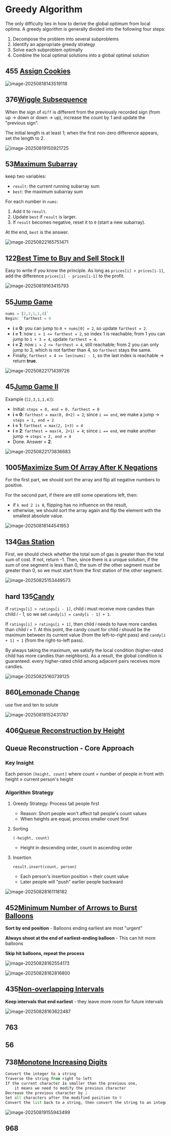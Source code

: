 # Greedy Algorithm

The only difficulty lies in how to derive the global optimum from local optima.
 A greedy algorithm is generally divided into the following four steps:

1. Decompose the problem into several subproblems
2. Identify an appropriate greedy strategy
3. Solve each subproblem optimally
4. Combine the local optimal solutions into a global optimal solution



## 455 [Assign Cookies](https://leetcode.com/problems/assign-cookies/)

![image-20250818143519118](assets/image-20250818143519118.png)



## 376[Wiggle Subsequence](https://leetcode.com/problems/wiggle-subsequence/)

When the sign of `diff` is different from the previously recorded sign (from up → down or down → up), increase the count by 1 and update the "previous sign".

The initial length is at least 1; when the first non-zero difference appears, set the length to 2.

![image-20250819150921725](assets/image-20250819150921725.png)



## 53[Maximum Subarray](https://leetcode.com/problems/maximum-subarray/)

keep two variables:

- `result`: the current running subarray sum
- `best`: the maximum subarray sum

For each number in `nums`:

1. Add it to `result`.
2. Update `best` if `result` is larger.
3. If `result` becomes negative, reset it to `0` (start a new subarray).

At the end, `best` is the answer.

![image-20250822165751471](assets/image-20250822165751471.png)



## 122[Best Time to Buy and Sell Stock II](https://leetcode.com/problems/best-time-to-buy-and-sell-stock-ii/)

Easy to write if you know the principle.
 As long as `prices[i] > prices[i-1]`, add the difference `prices[i] - prices[i-1]` to the profit.

![image-20250819163415793](assets/image-20250819163415793.png)



## 55[Jump Game](https://leetcode.com/problems/jump-game/)

```python
nums = [2,3,1,1,4]`
Begin: `farthest = 0
```

- **i = 0**: you can jump to `0 + nums[0] = 2`, so update `farthest = 2`.
- **i = 1**: now `i = 1 <= farthest = 2`, so index 1 is reachable; from 1 you can jump to `1 + 3 = 4`, update `farthest = 4`.
- **i = 2**: now `i = 2 <= farthest = 4`, still reachable; from 2 you can only jump to 3, which is not farther than 4, so `farthest` stays the same.
- Finally, `farthest = 4 >= len(nums) - 1`, so the last index is reachable → return **true**.

![image-20250822171439726](assets/image-20250822171439726.png)



## 45[Jump Game II](https://leetcode.com/problems/jump-game-ii/)

Example (`[2,3,1,1,4]`):

- Initial: `steps = 0, end = 0, farthest = 0`
- **i = 0**: `farthest = max(0, 0+2) = 2`; since `i == end`, we make a jump → `steps = 1, end = 2`
- **i = 1**: `farthest = max(2, 1+3) = 4`
- **i = 2**: `farthest = max(4, 2+1) = 4`; since `i == end`, we make another jump → `steps = 2, end = 4`
- Done. Answer = **2**.

![image-20250822173836683](assets/image-20250822173836683.png)

## 1005[Maximize Sum Of Array After K Negations](https://leetcode.com/problems/maximize-sum-of-array-after-k-negations/)

For the first part, we should sort the array and flip all negative numbers to positive.

For the second part, if there are still some operations left, then:

- if `k mod 2 is 0`, flipping has no influence on the result,
- otherwise, we should sort the array again and flip the element with the smallest absolute value.

![image-20250818144541953](assets/image-20250818144541953.png)



## 134[Gas Station](https://leetcode.com/problems/gas-station/)

First, we should check whether the total sum of gas is greater than the total sum of cost. If not, return -1.
 Then, since there is a unique solution, if the sum of one segment is less than 0, the sum of the other segment must be greater than 0, so we must start from the first station of the other segment.

![image-20250825153449573](assets/image-20250825153449573.png)

## hard 135[Candy](https://leetcode.com/problems/candy/)

If `ratings[i] > ratings[i - 1]`, child *i* must receive more candies than child *i - 1*, so we set
 `candy[i] = candy[i - 1] + 1`.

If `ratings[i] > ratings[i + 1]`, then child *i* needs to have more candies than child *i + 1*. At this point, the candy count for child *i* should be the maximum between its current value (from the left-to-right pass) and `candy[i + 1] + 1` (from the right-to-left pass).

By always taking the maximum, we satisfy the local condition (higher-rated child has more candies than neighbors). As a result, the global condition is guaranteed: every higher-rated child among adjacent pairs receives more candies.

![image-20250825160739125](assets/image-20250825160739125.png)

## 860[Lemonade Change](https://leetcode.com/problems/lemonade-change/)

use five and ten to solute

![image-20250818152431787](assets/image-20250818152431787.png)



## 406[Queue Reconstruction by Height](https://leetcode.com/problems/queue-reconstruction-by-height/)

## Queue Reconstruction - Core Approach

### Key Insight

Each person `[height, count]` where count = number of people in front with height ≥ current person's height

### Algorithm Strategy

1. Greedy Strategy: Process tall people first

   - Reason: Short people won't affect tall people's count values
   - When heights are equal, process smaller count first

2. Sorting

   ```
   (-height, count)
   ```

   - Height in descending order, count in ascending order

3. Insertion

   ```
   result.insert(count, person)
   ```

   - Each person's insertion position = their count value
   - Later people will "push" earlier people backward

![image-20250828161118182](assets/image-20250828161118182.png)

## 452[Minimum Number of Arrows to Burst Balloons](https://leetcode.com/problems/minimum-number-of-arrows-to-burst-balloons/)

**Sort by end position** - Balloons ending earliest are most "urgent"

**Always shoot at the end of earliest-ending balloon** - This can hit more balloons

**Skip hit balloons, repeat the process**

![image-20250828162554173](assets/image-20250828162554173.png)

![image-20250828162816800](assets/image-20250828162816800.png)

## 435[Non-overlapping Intervals](https://leetcode.com/problems/non-overlapping-intervals/)

**Keep intervals that end earliest** - they leave more room for future intervals

![image-20250828163622487](assets/image-20250828163622487.png)

## 763



## 56





## 738[Monotone Increasing Digits](https://leetcode.com/problems/monotone-increasing-digits/)

```python
Convert the integer to a string
Traverse the string from right to left
If the current character is smaller than the previous one, 
	it means we need to modify the previous character
Decrease the previous character by 1
Set all characters after the modified position to 9
Convert the list back to a string, then convert the string to an integer and return it
```

![image-20250819155943499](assets/image-20250819155943499.png)

## 

## 968





## 
